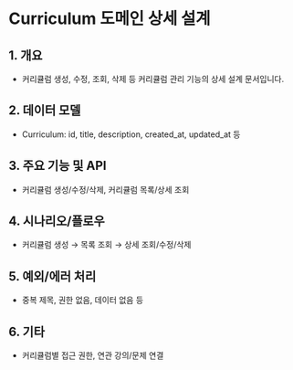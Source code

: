 # Curriculum 도메인 상세 설계

## 1. 개요
- 커리큘럼 생성, 수정, 조회, 삭제 등 커리큘럼 관리 기능의 상세 설계 문서입니다.

## 2. 데이터 모델
- Curriculum: id, title, description, created_at, updated_at 등

## 3. 주요 기능 및 API
- 커리큘럼 생성/수정/삭제, 커리큘럼 목록/상세 조회

## 4. 시나리오/플로우
- 커리큘럼 생성 → 목록 조회 → 상세 조회/수정/삭제

## 5. 예외/에러 처리
- 중복 제목, 권한 없음, 데이터 없음 등

## 6. 기타
- 커리큘럼별 접근 권한, 연관 강의/문제 연결
